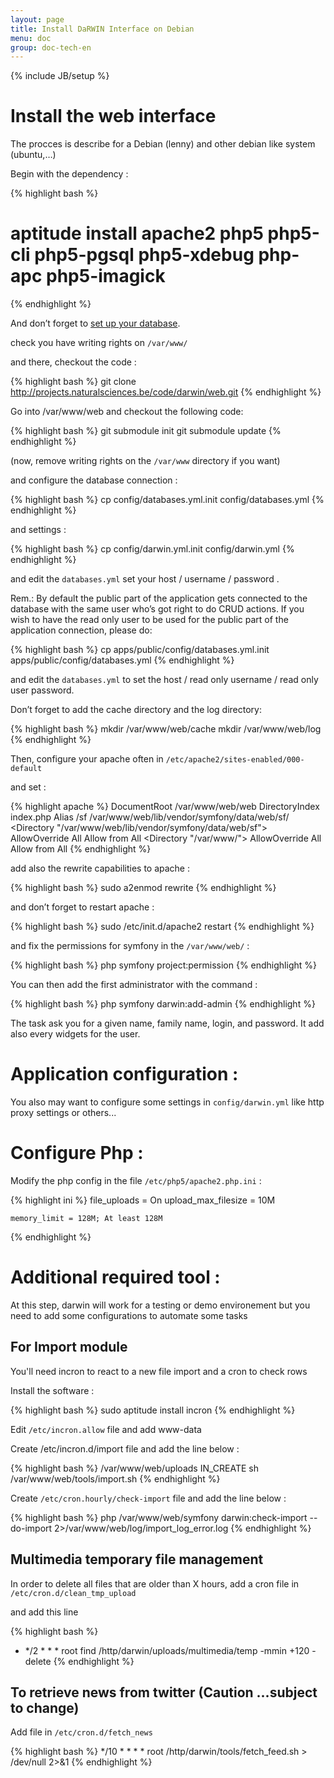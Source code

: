 ```yaml
---
layout: page
title: Install DaRWIN Interface on Debian
menu: doc
group: doc-tech-en
---
```

{% include JB/setup %}

Install the web interface
=========================

The procces is describe for a Debian (lenny) and other debian like
system (ubuntu,…)

Begin with the dependency :

{% highlight bash %}
# aptitude install apache2 php5 php5-cli php5-pgsql php5-xdebug php-apc php5-imagick
{% endhighlight %}

And don’t forget to [set up your database](01-install-db.html).

check you have writing rights on `/var/www/`

and there, checkout the code :

{% highlight bash %}
 git clone http://projects.naturalsciences.be/code/darwin/web.git
{% endhighlight %}

Go into /var/www/web and checkout the following code:

{% highlight bash %}
 git submodule init
 git submodule update
{% endhighlight %}


(now, remove writing rights on the `/var/www` directory if you want)

and configure the database connection :

{% highlight bash %}
cp config/databases.yml.init config/databases.yml
{% endhighlight %}


and settings :

{% highlight bash %}
cp config/darwin.yml.init config/darwin.yml
{% endhighlight %}


and edit the `databases.yml` set your host / username / password .


Rem.: By default the public part of the application gets connected to
the database with the same user who’s got right to do CRUD actions.
 If you wish to have the read only user to be used for the public part
of the application connection, please do:

{% highlight bash %}
cp apps/public/config/databases.yml.init apps/public/config/databases.yml
{% endhighlight %}


and edit the `databases.yml` to set the host / read only username / read
only user password.

Don’t forget to add the cache directory and the log directory:

{% highlight bash %}
 mkdir /var/www/web/cache
 mkdir /var/www/web/log
{% endhighlight %}

Then, configure your apache often in `/etc/apache2/sites-enabled/000-default`

and set :

{% highlight apache %}
            DocumentRoot /var/www/web/web
            DirectoryIndex index.php
            Alias /sf /var/www/web/lib/vendor/symfony/data/web/sf/
            <Directory "/var/www/web/lib/vendor/symfony/data/web/sf">
                    AllowOverride All
                    Allow from All
            </Directory>
            <Directory "/var/www/">
                AllowOverride All
                Allow from All
            </Directory>
{% endhighlight %}

add also the rewrite capabilities to apache :

{% highlight bash %}
  sudo a2enmod rewrite
{% endhighlight %}


and don’t forget to restart apache :

{% highlight bash %}
 sudo /etc/init.d/apache2 restart
{% endhighlight %}

and fix the permissions for symfony in the `/var/www/web/` :

{% highlight bash %}
php symfony project:permission
{% endhighlight %}

You can then add the first administrator with the command :

{% highlight bash %}
 php symfony darwin:add-admin
{% endhighlight %}

The task ask you for a given name, family name, login, and password.
It add also every widgets for the user.

Application configuration :
===========================

You also may want to configure some settings in `config/darwin.yml` like http proxy settings or others...


Configure Php :
===========================

Modify the php config in the file `/etc/php5/apache2.php.ini` :

{% highlight ini %}
    file_uploads = On
    upload_max_filesize = 10M



    memory_limit = 128M; At least 128M

{% endhighlight %}


Additional required tool :
==========================

At this step, darwin will work for a testing or demo environement but you need to add some
configurations to automate some tasks

## For Import module

You'll need incron to react to a new file import and a cron to check rows

Install the software :

{% highlight bash %}
  sudo aptitude install incron
{% endhighlight %}

Edit `/etc/incron.allow` file and add www-data

Create /etc/incron.d/import file and add the line below :

{% highlight bash %}
    /var/www/web/uploads IN_CREATE sh /var/www/web/tools/import.sh
{% endhighlight %}


Create `/etc/cron.hourly/check-import` file and add the line below :

{% highlight bash %}
    php /var/www/web/symfony darwin:check-import --do-import 2>/var/www/web/log/import_log_error.log
{% endhighlight %}


## Multimedia temporary file management

In order to delete all files that are older than X hours, add a cron
file in `/etc/cron.d/clean_tmp_upload`

and add this line

{% highlight bash %}
*  */2   * * *   root  find /http/darwin/uploads/multimedia/temp -mmin +120 -delete
{% endhighlight %}



## To retrieve news from twitter (Caution ...subject to change)

Add file in `/etc/cron.d/fetch_news`

{% highlight bash %}
*/10 * * * *     root /http/darwin/tools/fetch_feed.sh > /dev/null 2>&1
{% endhighlight %}
